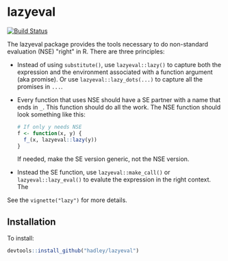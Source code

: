 # lazyeval

[![Build Status](https://travis-ci.org/hadley/lazyeval.png?branch=master)](https://travis-ci.org/hadley/lazyeval)

The lazyeval package provides the tools necessary to do non-standard evaluation (NSE) "right" in R. There are three principles:
  
  * Instead of using `substitute()`, use `lazyeval::lazy()` to capture both the 
    expression and the environment associated with a function argument (aka
    promise). Or use `lazyeval::lazy_dots(...)` to capture all the promises 
    in `...`.
    
  * Every function that uses NSE should have a SE partner with a name that ends 
    in `_`. This function should do all the work. The NSE function should look
    something like this:
  
    ```R
    # If only y needs NSE
    f <- function(x, y) {
      f_(x, lazyeval::lazy(y))
    }
    ```
  
    If needed, make the SE version generic, not the NSE version.
  
  * Instead the SE function, use `lazyeval::make_call()` or 
    `lazyeval::lazy_eval()` to evalute the expression in the right context. The 

See the `vignette("lazy")` for more details.

## Installation

To install:

```r
devtools::install_github("hadley/lazyeval")
```
